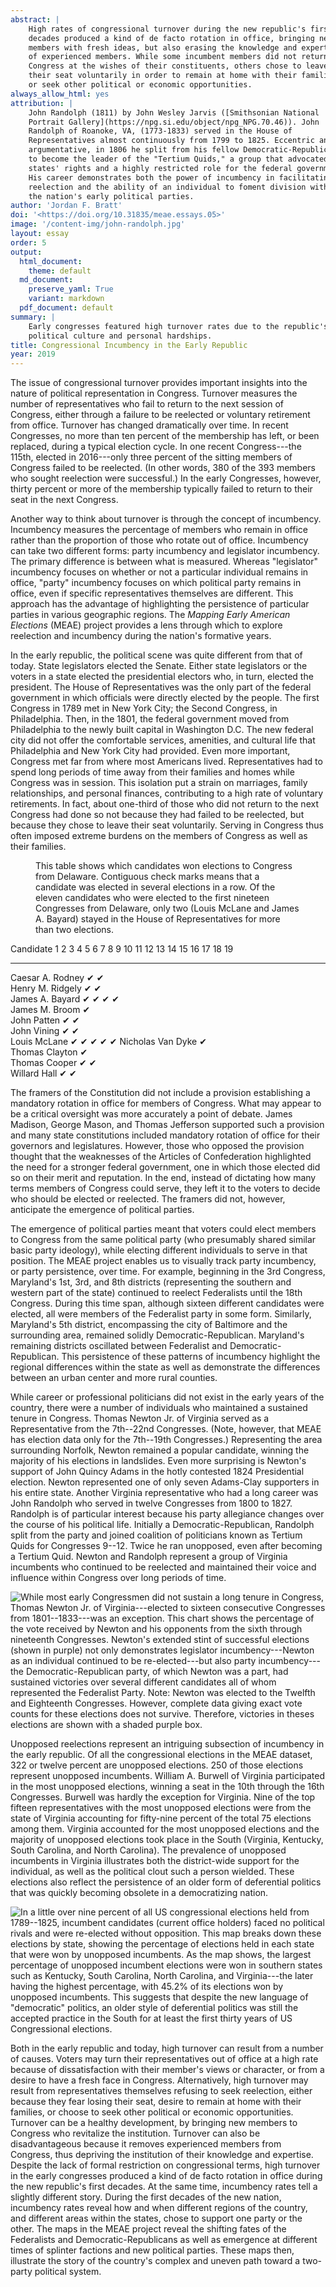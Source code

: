 ```yaml
---
abstract: |
    High rates of congressional turnover during the new republic's first
    decades produced a kind of de facto rotation in office, bringing new
    members with fresh ideas, but also erasing the knowledge and expertise
    of experienced members. While some incumbent members did not return to
    Congress at the wishes of their constituents, others chose to leave
    their seat voluntarily in order to remain at home with their families,
    or seek other political or economic opportunities.
always_allow_html: yes
attribution: |
    John Randolph (1811) by John Wesley Jarvis ([Smithsonian National
    Portrait Gallery](https://npg.si.edu/object/npg_NPG.70.46)). John
    Randolph of Roanoke, VA, (1773-1833) served in the House of
    Representatives almost continuously from 1799 to 1825. Eccentric and
    argumentative, in 1806 he split from his fellow Democratic-Republicans
    to become the leader of the "Tertium Quids," a group that advocated
    states' rights and a highly restricted role for the federal government.
    His career demonstrates both the power of incumbency in facilitating
    reelection and the ability of an individual to foment division within
    the nation's early political parties.
author: 'Jordan F. Bratt'
doi: '<https://doi.org/10.31835/meae.essays.05>'
image: '/content-img/john-randolph.jpg'
layout: essay
order: 5
output:
  html_document:
    theme: default
  md_document:
    preserve_yaml: True
    variant: markdown
  pdf_document: default
summary: |
    Early congresses featured high turnover rates due to the republic's
    political culture and personal hardships.
title: Congressional Incumbency in the Early Republic
year: 2019
---
```


The issue of congressional turnover provides important insights into the
nature of political representation in Congress. Turnover measures the
number of representatives who fail to return to the next session of
Congress, either through a failure to be reelected or voluntary
retirement from office. Turnover has changed dramatically over time. In
recent Congresses, no more than ten percent of the membership has left,
or been replaced, during a typical election cycle. In one recent
Congress---the 115th, elected in 2016---only three percent of the
sitting members of Congress failed to be reelected. (In other words, 380
of the 393 members who sought reelection were successful.) In the early
Congresses, however, thirty percent or more of the membership typically
failed to return to their seat in the next Congress.

Another way to think about turnover is through the concept of
incumbency. Incumbency measures the percentage of members who remain in
office rather than the proportion of those who rotate out of office.
Incumbency can take two different forms: party incumbency and legislator
incumbency. The primary difference is between what is measured. Whereas
"legislator" incumbency focuses on whether or not a particular
individual remains in office, "party" incumbency focuses on which
political party remains in office, even if specific representatives
themselves are different. This approach has the advantage of
highlighting the persistence of particular parties in various geographic
regions. The *Mapping Early American Elections* (MEAE) project provides
a lens through which to explore reelection and incumbency during the
nation's formative years.

In the early republic, the political scene was quite different from that
of today. State legislators elected the Senate. Either state legislators
or the voters in a state elected the presidential electors who, in turn,
elected the president. The House of Representatives was the only part of
the federal government in which officials were directly elected by the
people. The first Congress in 1789 met in New York City; the Second
Congress, in Philadelphia. Then, in the 1801, the federal government
moved from Philadelphia to the newly built capital in Washington D.C.
The new federal city did not offer the comfortable services, amenities,
and cultural life that Philadelphia and New York City had provided. Even
more important, Congress met far from where most Americans lived.
Representatives had to spend long periods of time away from their
families and homes while Congress was in session. This isolation put a
strain on marriages, family relationships, and personal finances,
contributing to a high rate of voluntary retirements. In fact, about
one-third of those who did not return to the next Congress had done so
not because they had failed to be reelected, but because they chose to
leave their seat voluntarily. Serving in Congress thus often imposed
extreme burdens on the members of Congress as well as their families.

<figure>
<figcaption>
This table shows which candidates won elections to Congress from
Delaware. Contiguous check marks means that a candidate was elected in
several elections in a row. Of the eleven candidates who were elected to
the first nineteen Congresses from Delaware, only two (Louis McLane and
James A. Bayard) stayed in the House of Representatives for more than
two elections.
</figcaption>
</figure>

  Candidate           1   2   3   4   5   6   7   8   9   10   11   12   13   14   15   16   17   18   19
  ------------------- --- --- --- --- --- --- --- --- --- ---- ---- ---- ---- ---- ---- ---- ---- ---- ----
  Caesar A. Rodney                                ✔                                          ✔         
  Henry M. Ridgely                                                  ✔    ✔                             
  James A. Bayard                     ✔   ✔   ✔       ✔                                                
  James M. Broom                                          ✔                                            
  John Patten                 ✔   ✔                                                                    
  John Vining         ✔   ✔                                                                            
  Louis McLane                                                                     ✔    ✔    ✔    ✔    ✔
  Nicholas Van Dyke                                            ✔                                       
  Thomas Clayton                                                              ✔                        
  Thomas Cooper                                                          ✔    ✔                        
  Willard Hall                                                                     ✔    ✔              

The framers of the Constitution did not include a provision establishing
a mandatory rotation in office for members of Congress. What may appear
to be a critical oversight was more accurately a point of debate. James
Madison, George Mason, and Thomas Jefferson supported such a provision
and many state constitutions included mandatory rotation of office for
their governors and legislatures. However, those who opposed the
provision thought that the weaknesses of the Articles of Confederation
highlighted the need for a stronger federal government, one in which
those elected did so on their merit and reputation. In the end, instead
of dictating how many terms members of Congress could serve, they left
it to the voters to decide who should be elected or reelected. The
framers did not, however, anticipate the emergence of political parties.

The emergence of political parties meant that voters could elect members
to Congress from the same political party (who presumably shared similar
basic party ideology), while electing different individuals to serve in
that position. The MEAE project enables us to visually track party
incumbency, or party persistence, over time. For example, beginning in
the 3rd Congress, Maryland's 1st, 3rd, and 8th districts (representing
the southern and western part of the state) continued to reelect
Federalists until the 18th Congress. During this time span, although
sixteen different candidates were elected, all were members of the
Federalist party in some form. Similarly, Maryland's 5th district,
encompassing the city of Baltimore and the surrounding area, remained
solidly Democratic-Republican. Maryland's remaining districts oscillated
between Federalist and Democratic-Republican. This persistence of these
patterns of incumbency highlight the regional differences within the
state as well as demonstrate the differences between an urban center and
more rural counties.

While career or professional politicians did not exist in the early
years of the country, there were a number of individuals who maintained
a sustained tenure in Congress. Thomas Newton Jr. of Virginia served as
a Representative from the 7th--22nd Congresses. (Note, however, that
MEAE has election data only for the 7th--19th Congresses.) Representing
the area surrounding Norfolk, Newton remained a popular candidate,
winning the majority of his elections in landslides. Even more
surprising is Newton's support of John Quincy Adams in the hotly
contested 1824 Presidential election. Newton represented one of only
seven Adams-Clay supporters in his entire state. Another Virginia
representative who had a long career was John Randolph who served in
twelve Congresses from 1800 to 1827. Randolph is of particular interest
because his party allegiance changes over the course of his political
life. Initially a Democratic-Republican, Randolph split from the party
and joined coalition of politicians known as Tertium Quids for
Congresses 9--12. Twice he ran unopposed, even after becoming a Tertium
Quid. Newton and Randolph represent a group of Virginia incumbents who
continued to be reelected and maintained their voice and influence
within Congress over long periods of time.

![While most early Congressmen did not sustain a long tenure in
Congress, Thomas Newton Jr. of Virginia---elected to sixteen consecutive
Congresses from 1801--1833---was an exception. This chart shows the
percentage of the vote received by Newton and his opponents from the
sixth through nineteenth Congresses. Newton's extended stint of
successful elections (shown in purple) not only demonstrates legislator
incumbency---Newton as an individual continued to be re-elected---but
also party incumbency---the Democratic-Republican party, of which Newton
was a part, had sustained victories over several different candidates
all of whom represented the Federalist Party. Note: Newton was elected
to the
<a href="http://earlyamericanelections.org/maps/meae.congressional.congress12.va.county.html">Twelfth
</a> and
<a href="http://earlyamericanelections.org/maps/meae.congressional.congress18.va.county.html">Eighteenth
</a> Congresses. However, complete data giving exact vote counts for
these elections does not survive. Therefore, victories in theses
elections are shown with a shaded purple
box.]({{site.url}}/content-img/newton-incumbency.png)

Unopposed reelections represent an intriguing subsection of incumbency
in the early republic. Of all the congressional elections in the MEAE
dataset, 322 or twelve percent are unopposed elections. 250 of those
elections represent unopposed incumbents. William A. Burwell of Virginia
participated in the most unopposed elections, winning a seat in the 10th
through the 16th Congresses. Burwell was hardly the exception for
Virginia. Nine of the top fifteen representatives with the most
unopposed elections were from the state of Virginia accounting for
fifty-nine percent of the total 75 elections among them. Virginia
accounted for the most unopposed elections and the majority of unopposed
elections took place in the South (Virginia, Kentucky, South Carolina,
and North Carolina). The prevalence of unopposed incumbents in Virginia
illustrates both the district-wide support for the individual, as well
as the political clout such a person wielded. These elections also
reflect the persistence of an older form of deferential politics that
was quickly becoming obsolete in a democratizing nation.

![In a little over nine percent of all US congressional elections held
from 1789--1825, incumbent candidates (current office holders) faced no
political rivals and were re-elected without opposition. This map breaks
down these elections by state, showing the percentage of elections held
in each state that were won by unopposed incumbents. As the map shows,
the largest percentage of unopposed incumbent elections were won in
southern states such as Kentucky, South Carolina, North Carolina, and
Virginia---the later having the highest percentage, with 45.2% of its
elections won by unopposed incumbents. This suggests that despite the
new language of "democratic" politics, an older style of deferential
politics was still the accepted practice in the South for at least the
first thirty years of US Congressional
elections.]({{site.url}}/content-img/unopposed-incumbent-elections.png)

Both in the early republic and today, high turnover can result from a
number of causes. Voters may turn their representatives out of office at
a high rate because of dissatisfaction with their member's views or
character, or from a desire to have a fresh face in Congress.
Alternatively, high turnover may result from representatives themselves
refusing to seek reelection, either because they fear losing their seat,
desire to remain at home with their families, or choose to seek other
political or economic opportunities. Turnover can be a healthy
development, by bringing new members to Congress who revitalize the
institution. Turnover can also be disadvantageous because it removes
experienced members from Congress, thus depriving the institution of
their knowledge and expertise. Despite the lack of formal restriction on
congressional terms, high turnover in the early congresses produced a
kind of de facto rotation in office during the new republic's first
decades. At the same time, incumbency rates tell a slightly different
story. During the first decades of the new nation, incumbency rates
reveal how and when different regions of the country, and different
areas within the states, chose to support one party or the other. The
maps in the MEAE project reveal the shifting fates of the Federalists
and Democratic-Republicans as well as emergence at different times of
splinter factions and new political parties. These maps then, illustrate
the story of the country's complex and uneven path toward a two-party
political system.
